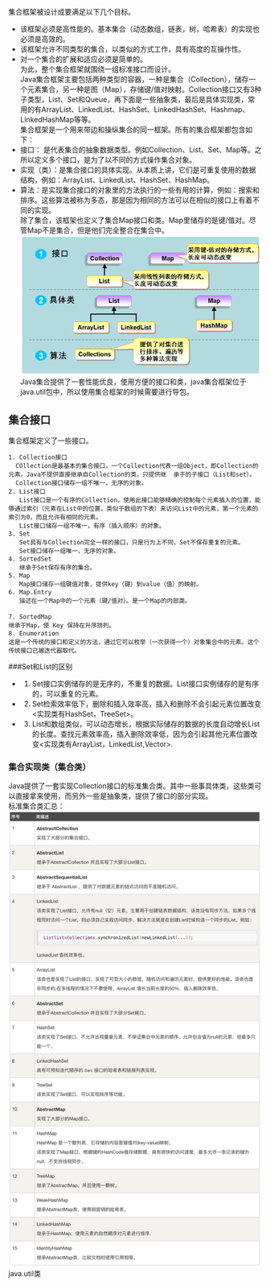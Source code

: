 集合框架被设计成要满足以下几个目标。  
* 该框架必须是高性能的。基本集合（动态数组，链表，树，哈希表）的实现也必须是高效的。
* 该框架允许不同类型的集合，以类似的方式工作，具有高度的互操作性。
* 对一个集合的扩展和适应必须是简单的。  
为此，整个集合框架就围绕一组标准接口而设计。  
Java集合框架主要包括两种类型的容器，一种是集合（Collection），储存一个元素集合，另一种是图（Map），存储键/值对映射。Collection接口又有3种子类型，List、Set和Queue，再下面是一些抽象类，最后是具体实现类，常用的有ArrayList、LinkedList、HashSet、LinkedHashSet、Hashmap、LinkedHashMap等等。  
集合框架是一个用来带边和操纵集合的同一框架。所有的集合框架都包含如下：  
* 接口： 是代表集合的抽象数据类型。例如Collection、List、Set、Map等。之所以定义多个接口，是为了以不同的方式操作集合对象。
* 实现（类）：是集合接口的具体实现。从本质上讲，它们是可重复使用的数据结构，例如：ArrayList、LinkedList、HashSet、HashMap。  
* 算法：是实现集合接口的对象里的方法执行的一些有用的计算，例如：搜索和排序。这些算法被称为多态，那是因为相同的方法可以在相似的接口上有着不同的实现。    
除了集合，该框架也定义了集合Map接口和类。Map里储存的是键/值对。尽管Map不是集合，但是他们完全整合在集合中。
![](https://github.com/zzxx9426/S_01/blob/master/myPicture/JAVA/%E9%9B%86%E5%90%88%E6%A1%86%E6%9E%B6%E4%BD%93%E7%B3%BB.png?raw=true)  
Java集合提供了一套性能优良，使用方便的接口和类，java集合框架位于java.util包中，所以使用集合框架的时候需要进行导包。  
## 集合接口 
集合框架定义了一些接口。  
```
1. Collection接口 
  COllection是最基本的集合接口，一个Collection代表一组Object，即Collection的元素，Java不提供直接继承自Collection的类，只提供继  承于的子接口（List和set）。  
  Collection接口储存一组不唯一，无序的对象。  
2. List接口 
   List接口是一个有序的Collection，使用此接口能够精确的控制每个元素插入的位置，能够通过索引（元素在List中的位置，类似于数组的下表）来访问List中的元素，第一个元素的索引为0，而且允许有相同的元素。  
   List接口储存一组不唯一，有序（插入顺序）的对象。  
3. Set  
   Set具有与Collection完全一样的接口，只是行为上不同，Set不保存重复的元素。  
   Set接口储存一组唯一，无序的对象。  
4. SortedSet  
   继承于Set保存有序的集合。  
5. Map  
   Map接口储存一组键值对象，提供key（键）到value（值）的映射。  
6. Map.Entry  
   描述在一个Map中的一个元素（键/值对）。是一个Map的内部类。

7. SortedMap  
继承于Map，使 Key 保持在升序排列。  
8. Enumeration  
这是一个传统的接口和定义的方法，通过它可以枚举（一次获得一个）对象集合中的元素。这个传统接口已被迭代器取代。  

```

###Set和List的区别
* 1. Set接口实例储存的是无序的，不重复的数据。List接口实例储存的是有序的，可以重复的元素。  
* 2. Set检索效率低下，删除和插入效率高，插入和删除不会引起元素位置改变<实现类有HashSet，TreeSet>。  
* 3. List和数组类似，可以动态增长，根据实际储存的数据的长度自动增长List的长度。查找元素效率高，插入删除效率低，因为会引起其他元素位置改变<实现类有ArrayList，LinkedList,Vector>. 

### 集合实现类（集合类）  
Java提供了一套实现Collection接口的标准集合类。其中一些事具体类，这些类可以直接拿来使用，而另外一些是抽象类，提供了接口的部分实现。  
标准集合类汇总：  
![](https://github.com/zzxx9426/S_01/blob/master/myPicture/JAVA/%E6%A0%87%E5%87%86%E9%9B%86%E5%90%88%E6%B1%87%E6%80%BB.png?raw=true)  
java.util类  
![]()